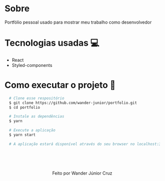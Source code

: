 # Sobre

Portfólio pessoal usado para mostrar meu trabalho como desenvolvedor

# Tecnologias usadas :computer:

- React
- Styled-components

# Como executar o projeto :rocket:
```bash
  # Clone esse respositório
  $ git clone https://github.com/wander-junior/portfolio.git
  $ cd portfolio
  
  # Instale as dependências
  $ yarn
  
  # Execute a aplicação
  $ yarn start
  
  # A aplicação estará disponível através do seu browser no localhost:3000
```

<br/><br/><br/>

<p align="center">Feito por Wander Júnior Cruz</p>
